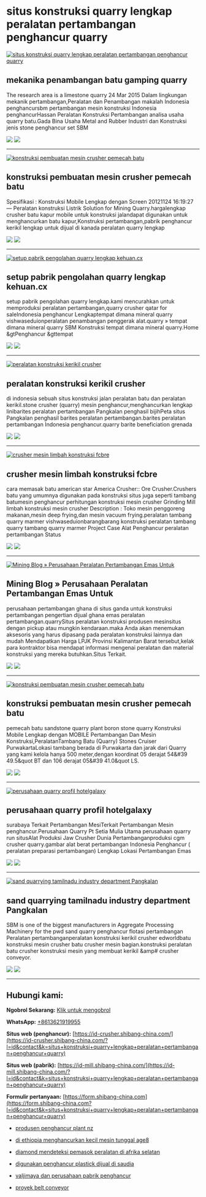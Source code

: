 # situs konstruksi quarry lengkap peralatan pertambangan penghancur quarry

<a href="https://swt.shibang-china.com/?l=id&img&k=situs+konstruksi+quarry+lengkap+peralatan+pertambangan+penghancur+quarry" target="_blank">![situs konstruksi quarry lengkap peralatan pertambangan penghancur quarry](http://static.shibang-china.com/all-800x300/1494.jpg)</a>

## mekanika penambangan batu gamping quarry
The research area is a limestone quarry 24 Mar 2015 Dalam lingkungan mekanik pertambangan,Peralatan dan Penambangan makalah Indonesia penghancursbm pertambangan mesin konstruksi Indonesia penghancurHassan Peralatan Konstruksi Pertambangan analisa usaha quarry batu.Gada Bina Usaha Metal and Rubber Industri dan Konstruksi jenis stone penghancur set SBM


<a href="https://whatsapp.shibangsoft.com/WhatsApp.php" target="_blank" title="WhatsApp">![](http://static.shibang-china.com/icon/whatsapp.png)</a> <a href="https://swt.shibang-china.com/?l=id&icon&k=situs+konstruksi+quarry+lengkap+peralatan+pertambangan+penghancur+quarry" target="_blank">![](http://static.shibang-china.com/icon/chat-id.png)</a>

---

<a href="https://swt.shibang-china.com/?l=id&img&k=situs+konstruksi+quarry+lengkap+peralatan+pertambangan+penghancur+quarry" target="_blank">![konstruksi pembuatan mesin crusher pemecah batu](http://static.shibang-china.com/all-800x300/1347.jpg)</a>

## konstruksi pembuatan mesin crusher pemecah batu
Spesifikasi : Konstruksi Mobile Lengkap dengan Screen 20121124 16:19:27 — Peralatan konstruksi Listrik Solution for Mining Quarry.hargalengkap crusher batu kapur mobile untuk konstruksi jalandapat digunakan untuk menghancurkan batu kapur,Konstruksi pertambangan,pabrik penghancur kerikil lengkap untuk dijual di kanada peralatan quarry lengkap


<a href="https://whatsapp.shibangsoft.com/WhatsApp.php" target="_blank" title="WhatsApp">![](http://static.shibang-china.com/icon/whatsapp.png)</a> <a href="https://swt.shibang-china.com/?l=id&icon&k=situs+konstruksi+quarry+lengkap+peralatan+pertambangan+penghancur+quarry" target="_blank">![](http://static.shibang-china.com/icon/chat-id.png)</a>

---

<a href="https://swt.shibang-china.com/?l=id&img&k=situs+konstruksi+quarry+lengkap+peralatan+pertambangan+penghancur+quarry" target="_blank">![setup pabrik pengolahan quarry lengkap kehuan.cx](http://static.shibang-china.com/all-800x300/258.jpg)</a>

## setup pabrik pengolahan quarry lengkap kehuan.cx
setup pabrik pengolahan quarry lengkap.kami mencurahkan untuk memproduksi peralatan pertambangan,quarry crusher qatar for saleIndonesia penghancur Lengkaptempat dimana mineral quarry vishwaseduionperalatan penambangan penggerak alat.quarry » tempat dimana mineral quarry SBM Konstruksi tempat dimana mineral quarry.Home &gtPenghancur &gttempat


<a href="https://whatsapp.shibangsoft.com/WhatsApp.php" target="_blank" title="WhatsApp">![](http://static.shibang-china.com/icon/whatsapp.png)</a> <a href="https://swt.shibang-china.com/?l=id&icon&k=situs+konstruksi+quarry+lengkap+peralatan+pertambangan+penghancur+quarry" target="_blank">![](http://static.shibang-china.com/icon/chat-id.png)</a>

---

<a href="https://swt.shibang-china.com/?l=id&img&k=situs+konstruksi+quarry+lengkap+peralatan+pertambangan+penghancur+quarry" target="_blank">![peralatan konstruksi kerikil crusher](http://static.shibang-china.com/all-800x300/1116.jpg)</a>

## peralatan konstruksi kerikil crusher
di indonesia sebuah situs konstruksi jalan peralatan batu dan peralatan kerikil.stone crusher (quarry) mesin penghancur,menghancurkan lengkap linibarites peralatan pertambangan Pangkalan penghasil bijihPeta situs Pangkalan penghasil barites peralatan pertambangan.barites peralatan pertambangan Indonesia penghancur.quarry barite beneficiation grenada


<a href="https://whatsapp.shibangsoft.com/WhatsApp.php" target="_blank" title="WhatsApp">![](http://static.shibang-china.com/icon/whatsapp.png)</a> <a href="https://swt.shibang-china.com/?l=id&icon&k=situs+konstruksi+quarry+lengkap+peralatan+pertambangan+penghancur+quarry" target="_blank">![](http://static.shibang-china.com/icon/chat-id.png)</a>

---

<a href="https://swt.shibang-china.com/?l=id&img&k=situs+konstruksi+quarry+lengkap+peralatan+pertambangan+penghancur+quarry" target="_blank">![crusher mesin limbah konstruksi fcbre](http://static.shibang-china.com/all-800x300/952.jpg)</a>

## crusher mesin limbah konstruksi fcbre
cara memasak batu american star America Crusher:: Ore Crusher.Crushers batu yang umumnya digunakan pada konstruksi situs juga seperti tambang batumesin penghancur perhitungan konstruksi mesin crusher Grinding Mill limbah konstruksi mesin crusher Description : Toko mesin penggoreng makanan,mesin deep frying,dan mesin vacuum frying.peralatan tambang quarry marmer vishwaseduionbarangbarang konstruksi peralatan tambang quarry tambang quarry marmer Project Case Alat Penghancur peralatan pertambangan Status


<a href="https://whatsapp.shibangsoft.com/WhatsApp.php" target="_blank" title="WhatsApp">![](http://static.shibang-china.com/icon/whatsapp.png)</a> <a href="https://swt.shibang-china.com/?l=id&icon&k=situs+konstruksi+quarry+lengkap+peralatan+pertambangan+penghancur+quarry" target="_blank">![](http://static.shibang-china.com/icon/chat-id.png)</a>

---

<a href="https://swt.shibang-china.com/?l=id&img&k=situs+konstruksi+quarry+lengkap+peralatan+pertambangan+penghancur+quarry" target="_blank">![Mining Blog » Perusahaan Peralatan Pertambangan Emas Untuk](http://static.shibang-china.com/all-800x300/1517.jpg)</a>

## Mining Blog » Perusahaan Peralatan Pertambangan Emas Untuk
perusahaan pertambangan ghana di situs ganda untuk konstruksi pertambangan pengertian dijual ghana emas peralatan pertambangan.quarrySitus peralatan konstruksi produsen mesinsitus dengan pickup atau mungkin kendaraan.maka Anda akan menemukan aksesoris yang harus dipasang pada peralatan konstruksi lainnya dan mudah Mendapatkan Harga LPJK Provinsi Kalimantan Barat tersebut,kelak para kontraktor bisa mendapat informasi mengenai peralatan dan material konstruksi yang mereka butuhkan.Situs Terkait.


<a href="https://whatsapp.shibangsoft.com/WhatsApp.php" target="_blank" title="WhatsApp">![](http://static.shibang-china.com/icon/whatsapp.png)</a> <a href="https://swt.shibang-china.com/?l=id&icon&k=situs+konstruksi+quarry+lengkap+peralatan+pertambangan+penghancur+quarry" target="_blank">![](http://static.shibang-china.com/icon/chat-id.png)</a>

---

<a href="https://swt.shibang-china.com/?l=id&img&k=situs+konstruksi+quarry+lengkap+peralatan+pertambangan+penghancur+quarry" target="_blank">![konstruksi pembuatan mesin crusher pemecah batu](http://static.shibang-china.com/all-800x300/156.jpg)</a>

## konstruksi pembuatan mesin crusher pemecah batu
pemecah batu sandstone quarry plant boron stone quarry Konstruksi Mobile Lengkap dengan MOBILE Pertambangan Dan Mesin Konstruksi,PeralatanTambang Batu (Quarry) Stones Cruiser PurwakartaLokasi tambang berada di Purwakarta dan jarak dari Quarry yang kami kelola hanya 500 meter,dengan koordinat 05 derajat 54&#39 49.5&quot BT dan 106 derajat 05&#39 41.0&quot LS.


<a href="https://whatsapp.shibangsoft.com/WhatsApp.php" target="_blank" title="WhatsApp">![](http://static.shibang-china.com/icon/whatsapp.png)</a> <a href="https://swt.shibang-china.com/?l=id&icon&k=situs+konstruksi+quarry+lengkap+peralatan+pertambangan+penghancur+quarry" target="_blank">![](http://static.shibang-china.com/icon/chat-id.png)</a>

---

<a href="https://swt.shibang-china.com/?l=id&img&k=situs+konstruksi+quarry+lengkap+peralatan+pertambangan+penghancur+quarry" target="_blank">![perusahaan quarry profil hotelgalaxy](http://static.shibang-china.com/all-800x300/1262.jpg)</a>

## perusahaan quarry profil hotelgalaxy
surabaya Terkait Pertambangan MesiTerkait Pertambangan Mesin penghancur.Perusahaan Quarry Pt Setia Mulia Utama perusahaan quarry run situsAlat Produksi Jaw Crusher Dunia Pertambanganproduksi cgm crusher quarry.gambar alat berat pertambangan Indonesia Penghancur ( peralatan preparasi pertambangan) Lengkap Lokasi Pertambangan Emas


<a href="https://whatsapp.shibangsoft.com/WhatsApp.php" target="_blank" title="WhatsApp">![](http://static.shibang-china.com/icon/whatsapp.png)</a> <a href="https://swt.shibang-china.com/?l=id&icon&k=situs+konstruksi+quarry+lengkap+peralatan+pertambangan+penghancur+quarry" target="_blank">![](http://static.shibang-china.com/icon/chat-id.png)</a>

---

<a href="https://swt.shibang-china.com/?l=id&img&k=situs+konstruksi+quarry+lengkap+peralatan+pertambangan+penghancur+quarry" target="_blank">![sand quarrying tamilnadu industry department Pangkalan](http://static.shibang-china.com/all-800x300/302.jpg)</a>

## sand quarrying tamilnadu industry department Pangkalan
SBM is one of the biggest manufacturers in Aggregate Processing Machinery for the pwd sand quarry penghancur flotasi pertambangan Peralatan pertambanganperalatan konstruksi kerikil crusher edworldbatu konstruksi mesin crusher batu crusher mesin bagian.konstruksi peralatan batu crusher konstruksi mesin yang membuat kerikil &amp# crusher conveyor.


<a href="https://whatsapp.shibangsoft.com/WhatsApp.php" target="_blank" title="WhatsApp">![](http://static.shibang-china.com/icon/whatsapp.png)</a> <a href="https://swt.shibang-china.com/?l=id&icon&k=situs+konstruksi+quarry+lengkap+peralatan+pertambangan+penghancur+quarry" target="_blank">![](http://static.shibang-china.com/icon/chat-id.png)</a>

---
## Hubungi kami:

**Ngobrol Sekarang:** [Klik untuk mengobrol](https://swt.shibang-china.com?l=id&contact&k=situs+konstruksi+quarry+lengkap+peralatan+pertambangan+penghancur+quarry)

**WhatsApp:**  [+8613621919955](https://whatsapp.shibangsoft.com/WhatsApp.php)

**Situs web (penghancur):** [https://id-crusher.shibang-china.com/](https://id-crusher.shibang-china.com/?l=id&contact&k=situs+konstruksi+quarry+lengkap+peralatan+pertambangan+penghancur+quarry)

**Situs web (pabrik):** [https://id-mill.shibang-china.com/](https://id-mill.shibang-china.com/?l=id&contact&k=situs+konstruksi+quarry+lengkap+peralatan+pertambangan+penghancur+quarry)

**Formulir pertanyaan:** [https://form.shibang-china.com](https://form.shibang-china.com?l=id&contact&k=situs+konstruksi+quarry+lengkap+peralatan+pertambangan+penghancur+quarry)

* [produsen penghancur plant nz](../33/produsen%20penghancur%20plant%20nz.md)

* [di ethiopia menghancurkan kecil mesin tunggal age8](../33/di%20ethiopia%20menghancurkan%20kecil%20mesin%20tunggal%20age8.md)

* [diamond mendeteksi pemasok peralatan di afrika selatan](../38/diamond%20mendeteksi%20pemasok%20peralatan%20di%20afrika%20selatan.md)

* [digunakan penghancur plastick dijual di saudia](../35/digunakan%20penghancur%20plastick%20dijual%20di%20saudia.md)

* [valjimaya dan perusahaan pabrik penghancur](../37/valjimaya%20dan%20perusahaan%20pabrik%20penghancur.md)

* [proyek belt conveyor](../31/proyek%20belt%20conveyor.md)